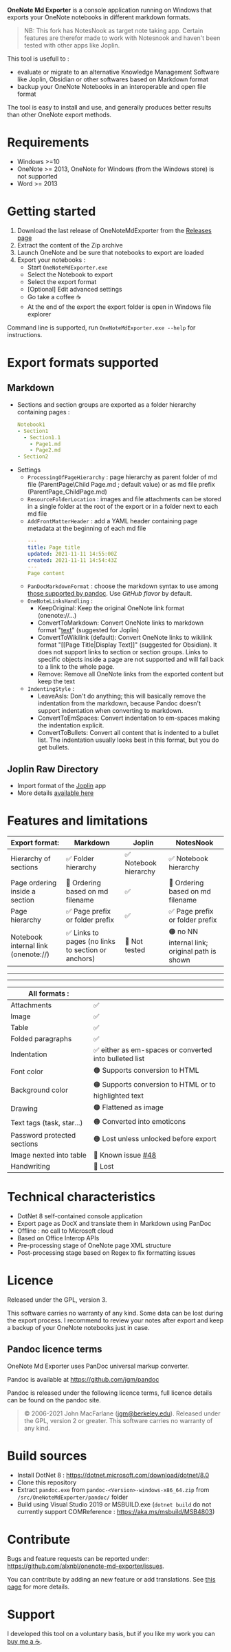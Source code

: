 **OneNote Md Exporter** is a console application running on Windows that exports your OneNote notebooks in different markdown formats.

> NB: This fork has NotesNook as target note taking app. Certain features are therefor made to work with Notesnook and haven't been tested with other apps like Joplin.


This tool is usefull to :
* evaluate or migrate to an alternative Knowledge Management Software like Joplin, Obsidian or other softwares based on Markdown format
* backup your OneNote Notebooks in an interoperable and open file format

The tool is easy to install and use, and generally produces better results than other OneNote export methods.

# Requirements

- Windows >=10
- OneNote >= 2013, OneNote for Windows (from the Windows store) is not supported
- Word >= 2013

# Getting started

1. Download the last release of OneNoteMdExporter from the [Releases page](https://github.com/alxnbl/onenote-md-exporter/releases)
2. Extract the content of the Zip archive
3. Launch OneNote and be sure that notebooks to export are loaded
4. Export your notebooks :
   * Start `OneNoteMdExporter.exe`
   * Select the Notebook to export
   * Select the export format
   * [Optional] Edit advanced settings
   * Go take a coffee ☕
   * At the end of the export the export folder is open in Windows file explorer

Command line is supported, run `OneNoteMdExporter.exe --help` for instructions.

# Export formats supported

## Markdown

* Sections and section groups are exported as a folder hierarchy containing pages :
   ```yaml
   Notebook1
   - Section1
     - Section1.1
       - Page1.md
       - Page2.md
   - Section2
   ```
* Settings
  * `ProcessingOfPageHierarchy` : page hierarchy as parent folder of md file (ParentPage\Child Page.md ; default value) or as md file prefix (ParentPage_ChildPage.md)
  * `ResourceFolderLocation` : images and file attachments can be stored in a single folder at the root of the export or in a folder next to each md file
  * `AddFrontMatterHeader` : add a YAML header containing page metadata at the beginning of each md file
    ```yaml
    ---
    title: Page title
    updated: 2021-11-11 14:55:00Z
    created: 2021-11-11 14:54:43Z
    ---
    Page content
    ```
  * `PanDocMarkdownFormat` : choose the markdown syntax to use among [those supported by pandoc](https://pandoc.org/MANUAL.html#general-options). Use *GitHub flavor* by default.
  * `OneNoteLinksHandling` : 
    * KeepOriginal: Keep the original OneNote link format (onenote://...)
    * ConvertToMarkdown: Convert OneNote links to markdown format "[text](url)" (suggested for Joplin)
    * ConvertToWikilink (default): Convert OneNote links to wikilink format "[[Page Title|Display Text]]" (suggested for Obsidian). It does not support links to section or section groups. Links to specific objects inside a page are not supported and will fall back to a link to the whole page.
    * Remove: Remove all OneNote links from the exported content but keep the text  
  * `IndentingStyle` :
     - LeaveAsIs: Don't do anything; this will basically remove the indentation from the markdown, because Pandoc doesn't support indentation when converting to markdown.
     - ConvertToEmSpaces: Convert indentation to em-spaces making the indentation explicit.
     - ConvertToBullets: Convert all content that is indented to a bullet list. The indentation usually looks best in this format, but you do get bullets.

## Joplin Raw Directory

* Import format of the  [Joplin](https://github.com/laurent22/joplin) app
* More details [available here](/doc/migration-to-joplin.md)

# Features and limitations

| Export format: | Markdown | Joplin | NotesNook |
| --- | --- | --- | --- |
| Hierarchy of sections | ✅ Folder hierarchy | ✅ Notebook hierarchy | ✅ Notebook hierarchy |
| Page ordering inside a section | 🔴 Ordering based on md filename | ✅ | 🔴 Ordering based on md filename |
| Page hierarchy | ✅ Page prefix or folder prefix | ✅ | ✅ Page prefix or folder prefix |
| Notebook internal link (onenote://) | ✅ Links to pages (no links to section or anchors) | 🔴 Not tested |  🟠 no NN internal link; original path is shown |

___
___

| All formats : |  |
| --- | --- |
| Attachments  | ✅ |
| Image  | ✅ |
| Table  | ✅ |
| Folded paragraphs | ✅ |
| Indentation | ✅ either as em-spaces or converted into bulleted list |
| Font color| 🟠 Supports conversion to HTML |
| Background color  | 🟠 Supports conversion to HTML or to highlighted text |
| Drawing | 🟠 Flattened as image | 
| Text tags (task, star...)  | 🟠 Converted into emoticons |
| Password protected sections | 🟠 Lost unless unlocked before export |
| Image nexted into table | 🔴 Known issue [#48](https://github.com/alxnbl/onenote-md-exporter/issues/48) |
| Handwriting  | 🔴 Lost |


# Technical characteristics

* DotNet 8 self-contained console application
* Export page as DocX and translate them in Markdown using PanDoc
* Offline : no call to Microsoft cloud
* Based on Office Interop APIs
* Pre-processing stage of OneNote page XML structure
* Post-processing stage based on Regex to fix formatting issues

# Licence

Released under the GPL, version 3.

This software carries no warranty of any kind. Some data can be lost during the export process. I recommend to review your notes after export and keep a backup of your OneNote notebooks just in case.

## Pandoc licence terms

OneNote Md Exporter uses PanDoc universal markup converter.

Pandoc is available at https://github.com/jgm/pandoc

Pandoc is released under the following licence terms, full licence details can be found on the pandoc site.

> © 2006-2021 John MacFarlane (jgm@berkeley.edu). Released under the GPL, version 2 or greater. This software carries no warranty of any kind.


# Build sources

* Install DotNet 8 : https://dotnet.microsoft.com/download/dotnet/8.0
* Clone this repository
* Extract `pandoc.exe` from `pandoc-<Version>-windows-x86_64.zip` from `/src/OneNoteMdExporter/pandoc/` folder
* Build using Visual Studio 2019 or MSBUILD.exe (`dotnet build` do not currently support COMReference : https://aka.ms/msbuild/MSB4803) 

# Contribute

Bugs and feature requests can be reported under: https://github.com/alxnbl/onenote-md-exporter/issues.

You can contribute by adding an new feature or add translations. See [this page](/doc/contribute.md) for more details.

# Support

I developed this tool on a voluntary basis, but if you like my work you can [buy me a ☕](https://www.buymeacoffee.com/alxnbl).

